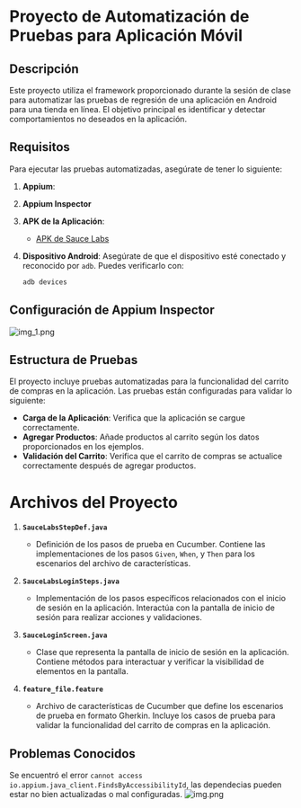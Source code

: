 # Proyecto de Automatización de Pruebas para Aplicación Móvil

## Descripción

Este proyecto utiliza el framework proporcionado durante la sesión de clase para automatizar las pruebas de regresión de una aplicación en Android para una tienda en línea. El objetivo principal es identificar y detectar comportamientos no deseados en la aplicación.

## Requisitos

Para ejecutar las pruebas automatizadas, asegúrate de tener lo siguiente:

1. **Appium**:

2. **Appium Inspector**

3. **APK de la Aplicación**:
    - [APK de Sauce Labs](https://github.com/saucelabs/my-demo-app-android/releases/download/2.0.2/mda-2.0.2-23.apk)

4. **Dispositivo Android**: Asegúrate de que el dispositivo esté conectado y reconocido por `adb`. Puedes verificarlo con:
   ```bash
   adb devices

## Configuración de Appium Inspector


![img_1.png](img_1.png)
## Estructura de Pruebas

El proyecto incluye pruebas automatizadas para la funcionalidad del carrito de compras en la aplicación. Las pruebas están configuradas para validar lo siguiente:

- **Carga de la Aplicación**: Verifica que la aplicación se cargue correctamente.
- **Agregar Productos**: Añade productos al carrito según los datos proporcionados en los ejemplos.
- **Validación del Carrito**: Verifica que el carrito de compras se actualice correctamente después de agregar productos.


# Archivos del Proyecto

1. **`SauceLabsStepDef.java`**
    - Definición de los pasos de prueba en Cucumber. Contiene las implementaciones de los pasos `Given`, `When`, y `Then` para los escenarios del archivo de características.

2. **`SauceLabsLoginSteps.java`**
    - Implementación de los pasos específicos relacionados con el inicio de sesión en la aplicación. Interactúa con la pantalla de inicio de sesión para realizar acciones y validaciones.

3. **`SauceLoginScreen.java`**
    - Clase que representa la pantalla de inicio de sesión en la aplicación. Contiene métodos para interactuar y verificar la visibilidad de elementos en la pantalla.

4. **`feature_file.feature`**
    - Archivo de características de Cucumber que define los escenarios de prueba en formato Gherkin. Incluye los casos de prueba para validar la funcionalidad del carrito de compras en la aplicación.



## Problemas Conocidos

Se encuentró el error `cannot access io.appium.java_client.FindsByAccessibilityId`, las dependecias pueden estar no bien actualizadas o mal configuradas.
![img.png](img.png)


